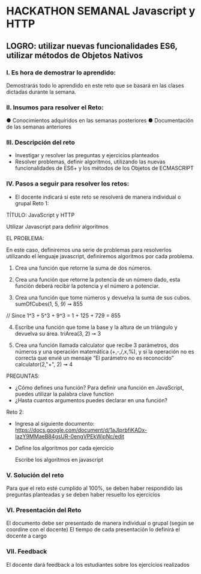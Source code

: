 # HACKATHON SEMANAL Javascript y HTTP
## LOGRO: utilizar nuevas funcionalidades ES6, utilizar métodos de Objetos Nativos 
### I. Es hora de demostrar lo aprendido:
Demostrarás todo lo aprendido en este reto que se basará en las clases dictadas durante la semana.
### II. Insumos para resolver el Reto:
● Conocimientos adquiridos en las semanas posteriores
● Documentación de las semanas anteriores
### III. Descripción del reto
-  Investigar y resolver las preguntas y ejercicios planteados
-  Resolver problemas, definir algoritmos, utilizando las nuevas funcionalidades de ES6+ y los métodos de los Objetos de ECMASCRIPT
### IV. Pasos a seguir para resolver los retos:
-  El docente indicará si este reto se resolverá de manera individual o grupal Reto 1:

TÍTULO: JavaScript y HTTP

Utilizar Javascript para definir algoritmos

EL PROBLEMA:

En este caso, definiremos una serie de problemas para resolverlos utilizando el lenguaje javascript, definiremos algoritmos por cada problema.

1. Crea una función que retorne la suma de dos números.  

2. Crea una función que retorne la potencia de un número dado, esta función deberá recibir la potencia y el número a potenciar.

3. Crea una función que tome números y devuelva la suma de sus cubos. sumOfCubes(1, 5, 9) ➞ 855

// Since 1^3 + 5^3 + 9^3 = 1 + 125 + 729 = 855

4. Escribe una función que tome la base y la altura de un triángulo y devuelva su área.
triArea(3, 2) ➞ 3

5. Crea una función llamada calculator que recibe 3 parámetros, dos números y
una operación matemática (+,-,/,x,%), y si la operación no es correcta que envié un mensaje “El parámetro no es reconocido” calculator(2,"+", 2) ➞ 4


PREGUNTAS:

-  ¿Cómo defines una función?
Para definir una función en JavaScript, puedes utilizar la palabra clave function
-  ¿Hasta cuantos argumentos puedes declarar en una función?

Reto 2:

- Ingresa al siguiente documento:
    https://docs.google.com/document/d/1aJlprbfiKADx-IazY9MMaeB84gsUR-0engVPEkWipNc/edit
- Define los algoritmos por cada ejercicio

    Escribe los algoritmos en javascript
    
### V. Solución del reto
Para que el reto esté cumplido al 100%, se deben haber respondido las preguntas planteadas y se deben haber resuelto los ejercicios
### VI. Presentación del Reto
El documento debe ser presentado de manera individual o grupal (según se coordine con el docente)
El tiempo de cada presentación lo definirá el docente a cargo
### VII. Feedback
El docente dará feedback a los estudiantes sobre los ejercicios realizados
  